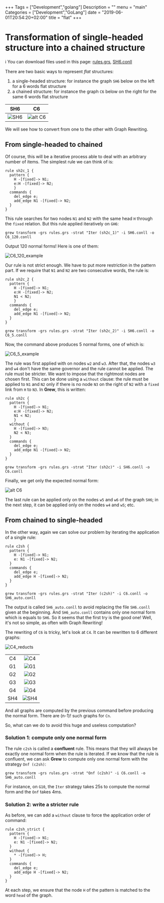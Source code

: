+++
Tags = ["Development","golang"]
Description = ""
menu = "main"
Categories = ["Development","GoLang"]
date = "2019-06-01T20:54:20+02:00"
title = "flat"
+++

# Transformation of single-headed structure into a chained structure

:information_source: You can download files used in this page:
[rules.grs](/gallery/flat/rules.grs),
[SH6.conll](/gallery/flat/SH6.conll)

There are two basic ways to represent *flat* structures:

1. a single-headed structure: for instance the graph `SH6` below on the left for a 6 words flat structure
1. a chained structure: for instance the graph `C6` below on the right for the same 6 words flat structure

| SH6 |  C6 |
|:---:|:---:|
| ![SH6](/gallery/flat/_build/SH6.svg) | ![alt C6](/gallery/flat/_build/C6.svg) |

We will see how to convert from one to the other with Graph Rewriting.

## From single-headed to chained
Of course, this will be a iterative process able to deal with an arbitrary number of items.
The simplest rule we can think of is:

```grew
rule sh2c_1 {
  pattern {
    H -[fixed]-> N1;
    e:H -[fixed]-> N2;
    }
  commands {
    del_edge e;
    add_edge N1 -[fixed]-> N2;
  }
}
```

This rule searches for two nodes `N1` and `N2` with the same head `H` through the `fixed` relation.
But this rule applied iteratively on `GH6`:

 `grew transform -grs rules.grs -strat "Iter (sh2c_1)" -i SH6.conll -o C6_120.conll`

Output 120 normal forms! Here is one of them:

![C6_120_example](/gallery/flat/_build/C6_120_example.svg)

Our rule is not strict enough. We have to put more restriction in the pattern part.
If we require that `N1` and `N2` are two consecutive words, the rule is:

```grew
rule sh2c_2 {
  pattern {
    H -[fixed]-> N1;
    e:H -[fixed]-> N2;
    N1 < N2;
    }
  commands {
    del_edge e;
    add_edge N1 -[fixed]-> N2;
  }
}
```

 `grew transform -grs rules.grs -strat "Iter (sh2c_2)" -i SH6.conll -o C6_5.conll`

Now, the command above produces 5 normal forms, one of which is:

![C6_5_example](/gallery/flat/_build/C6_5_example.svg)

The rule was first applied with on nodes `w2` and `w3`.
After that, the nodes `w3` and `w4` don't have the same governor and the rule cannot be applied.
The rule must be stricter.
We want to impose that the rightmost nodes are chosen first.
This can be done using a `without` clause: the rule must be applied to `N1` and `N2` only if there is no node `N3` on the right of `N2` with a `fixed` link from `H` to `N3`.
In **Grew**, this is written:

```grew
rule sh2c {
  pattern {
    H -[fixed]-> N1;
    e:H -[fixed]-> N2;
    N1 < N2;
    }
  without {
    H -[fixed]-> N3;
    N2 < N3;
  }
  commands {
    del_edge e;
    add_edge N1 -[fixed]-> N2;
  }
}
```

`grew transform -grs rules.grs -strat "Iter (sh2c)" -i SH6.conll -o C6.conll`

Finally, we get only the expected normal form:

![alt C6](/gallery/flat/_build/C6.svg)

The last rule can be applied only on the nodes `w5` and `w6` of the graph `SH6`;
in the next step, it can be applied only on the nodes `w4` and `w5`;
etc.

## From chained to single-headed
In the other way, again we can solve our problem by iterating the application of a single rule:

```grew
rule c2sh {
  pattern {
    H -[fixed]-> N1;
    e: N1 -[fixed]-> N2;
  }
  commands {
    del_edge e;
    add_edge H -[fixed]-> N2;
  }
}
```

`grew transform -grs rules.grs -strat "Iter (c2sh)" -i C6.conll -o SH6_auto.conll`

The output is called `SH6_auto.conll` to avoid replacing the file `SH6.conll` given at the beginning.
And `SH6_auto.conll` contains only one normal form which is equals to `SH6`.
So it seems that the first try is the good one! Well, it's not so simple, as often with Graph Rewriting!

The rewriting of `C6` is tricky, let's look at `C4`.
It can be rewritten to 6 different graphs:

![C4_reducts](/gallery/flat/_build/C4_reducts.svg)

|     |                    |
|:---:|:------------------:|
| C4  | ![C4](/gallery/flat/_build/C4.svg) |
| G1  | ![G1](/gallery/flat/_build/G1.svg) |
| G2  | ![G2](/gallery/flat/_build/G2.svg) |
| G3  | ![G3](/gallery/flat/_build/G3.svg)|
| G4  | ![G4](/gallery/flat/_build/G4.svg) |
| SH4 | ![SH4](/gallery/flat/_build/SH4.svg)|

And all graphs are computed by the previous command before producing the normal form.
There are (n-1)! such graphs for `Cn`.

So, what can we do to avoid this huge and useless computation?

### Solution 1: compute only one normal form
The rule `c2sh` is called a **confluent** rule.
This means that they will always be exactly one normal form when the rule is iterated.
If we know that the rule is confluent, we can ask **Grew** to compute only one normal form with the strategy `Onf (c2sh)`:

`grew transform -grs rules.grs -strat "Onf (c2sh)" -i C6.conll -o SH6_auto.conll`

For instance, on `G10`, the `Iter` strategy takes 25s to compute the normal form and the `Onf` takes 4ms.

### Solution 2: write a stricter rule
As before, we can add a `without` clause to force the application order of command:

```grew
rule c2sh_strict {
  pattern {
    H -[fixed]-> N1;
    e: N1 -[fixed]-> N2;
  }
  without {
    * -[fixed]-> H;
  }
  commands {
    del_edge e;
    add_edge H -[fixed]-> N2;
  }
}
```

At each step, we ensure that the node `H` of the pattern is matched to the word `head` of the graph.

